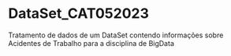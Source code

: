 # DataSet_CAT052023
Tratamento de dados de um DataSet contendo informações sobre Acidentes de Trabalho para a disciplina de BigData
